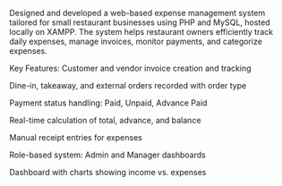 Designed and developed a web-based expense management system tailored for small restaurant businesses using PHP and MySQL, hosted locally on XAMPP. The system helps restaurant owners efficiently track daily expenses, manage invoices, monitor payments, and categorize expenses.

Key Features:
Customer and vendor invoice creation and tracking

Dine-in, takeaway, and external orders recorded with order type

Payment status handling: Paid, Unpaid, Advance Paid

Real-time calculation of total, advance, and balance

Manual receipt entries for expenses

Role-based system: Admin and Manager dashboards

Dashboard with charts showing income vs. expenses

